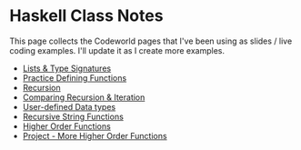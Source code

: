 # Haskell Class Notes

This page collects the Codeworld pages that I've been using as slides
/ live coding examples.  I'll update it as I create more examples.

* [Lists & Type Signatures](https://codeworld.info/run.html?hash=P_j5tUK3Nh4zHxLEJM4694g)
* [Practice Defining Functions](https://codeworld.info/run.html?hash=PHAMsMzMtI6GW3fcc6Rv3cA)
* [Recursion](https://codeworld.info/run.html?hash=PP1UZm3lci8SlU1VDOeLaJw)
* [Comparing Recursion & Iteration](https://codeworld.info/run.html?hash=P7gE0hbW0Y0cDQ7LPyNOh3Q)
* [User-defined Data types](https://codeworld.info/#PWggvvpMUuqdJfLf2UFvFBg)
* [Recursive String Functions](https://codeworld.info/#PyW095XrozZJQ2-EeSFL2tw)
* [Higher Order Functions](https://codeworld.info/#PdYoR01FnqdFUpdNeJxSLfA)
* [Project - More Higher Order Functions](https://codeworld.info/#P0xKceRhW0oBLKGiMQjw6hQ)
